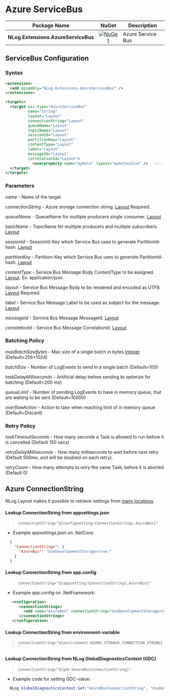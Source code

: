 # Azure ServiceBus

| Package Name                          | NuGet                 | Description |
| ------------------------------------- | :-------------------: | ----------- |
| **NLog.Extensions.AzureServiceBus** | [![NuGet](https://img.shields.io/nuget/v/NLog.Extensions.AzureServiceBus.svg)](https://www.nuget.org/packages/NLog.Extensions.AzureServiceBus/) | Azure Service Bus |

## ServiceBus Configuration

### Syntax
```xml
<extensions>
  <add assembly="NLog.Extensions.AzureServiceBus" /> 
</extensions>

<targets>
  <target xsi:type="AzureServiceBus"
          name="String"
          layout="Layout"
          connectionString="Layout"
          queueName="Layout"
          topicName="Layout"
          sessionId="Layout"
          partitionKey="Layout"
          contentType="Layout"
          label="Layout"
          messageId="Layout"
          correlationId="Layout">
            <userproperty name="mymeta" layout="mymetavalue" />   <!-- Multiple allowed -->
  </target>
</targets>
```

### Parameters

_name_ - Name of the target.

_connectionString_ - Azure storage connection string.  [Layout](https://github.com/NLog/NLog/wiki/Layouts) Required.

_queueName_ - QueueName for multiple producers single consumer. [Layout](https://github.com/NLog/NLog/wiki/Layouts)

_topicName_ - TopicName for multiple producers and multiple subscribers. [Layout](https://github.com/NLog/NLog/wiki/Layouts)

_sessionId_ - SessionId-Key which Service Bus uses to generate PartitionId-hash. [Layout](https://github.com/NLog/NLog/wiki/Layouts)

_partitionKey_ - Partition-Key which Service Bus uses to generate PartitionId-hash. [Layout](https://github.com/NLog/NLog/wiki/Layouts)

_contentType_ - Service Bus Message Body ContentType to be assigned. [Layout](https://github.com/NLog/NLog/wiki/Layouts). Ex. application/json

_layout_ - Service Bus Message Body to be rendered and encoded as UTF8. [Layout](https://github.com/NLog/NLog/wiki/Layouts) Required. 

_label_ - Service Bus Message Label to be used as subject for the message. [Layout](https://github.com/NLog/NLog/wiki/Layouts)

_messageId_ - Service Bus Message MessageId. [Layout](https://github.com/NLog/NLog/wiki/Layouts)

_correlationId_ - Service Bus Message Correlationid. [Layout](https://github.com/NLog/NLog/wiki/Layouts)

### Batching Policy

_maxBatchSizeBytes_ - Max size of a single batch in bytes [Integer](https://github.com/NLog/NLog/wiki/Data-types) (Default=256*1024)

_batchSize_ - Number of LogEvents to send in a single batch (Default=100)

_taskDelayMilliseconds_ - Artificial delay before sending to optimize for batching (Default=200 ms)

_queueLimit_ - Number of pending LogEvents to have in memory queue, that are waiting to be sent (Default=10000)

_overflowAction_ - Action to take when reaching limit of in memory queue (Default=Discard)

### Retry Policy

_taskTimeoutSeconds_ - How many seconds a Task is allowed to run before it is cancelled (Default 150 secs)

_retryDelayMilliseconds_ - How many milliseconds to wait before next retry (Default 500ms, and will be doubled on each retry).

_retryCount_ - How many attempts to retry the same Task, before it is aborted (Default 0)

## Azure ConnectionString

NLog Layout makes it possible to retrieve settings from [many locations](https://nlog-project.org/config/?tab=layout-renderers).

#### Lookup ConnectionString from appsettings.json

  > `connectionString="${configsetting:ConnectionStrings.AzureBus}"`

* Example appsettings.json on .NetCore:
```json
  {
    "ConnectionStrings": {
      "AzureBus": "UseDevelopmentStorage=true;"
    }
  }
```

#### Lookup ConnectionString from app.config

   > `connectionString="${appsetting:ConnectionStrings.AzureBus}"`

* Example app.config on .NetFramework:
```xml
   <configuration>
      <connectionStrings>
        <add name="AzureBus" connectionString="UseDevelopmentStorage=true;"/>
      </connectionStrings>
   </configuration>
```

#### Lookup ConnectionString from environment-variable

   > `connectionString="${environment:AZURE_STORAGE_CONNECTION_STRING}"`

#### Lookup ConnectionString from NLog GlobalDiagnosticsContext (GDC)
 
  > `connectionString="${gdc:AzureBusConnectionString}"`
  
* Example code for setting GDC-value:
```c#
  NLog.GlobalDiagnosticsContext.Set("AzureBusConnectionString", "UseDevelopmentStorage=true;");
```